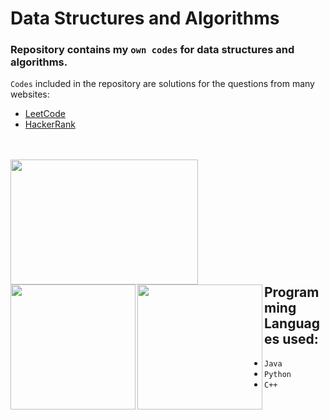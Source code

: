 # Data Structures and Algorithms

### Repository contains my `own codes` for data structures and algorithms.

`Codes` included in the repository are solutions for the questions from many websites:
- [LeetCode](https://leetcode.com/)
- [HackerRank](https://www.hackerrank.com/)
</br></br></br>

<img src="https://1000logos.net/wp-content/uploads/2020/09/Java-Logo.png" align = "left" height=200 width=300>
<img src="https://learnwithshashank.com/coding/wp-content/uploads/2020/08/2f9c11f9e55efbf1791f12c06d60729b-2.jpg" align = "left" height=200 width=200>
<img src="https://preview.redd.it/31b2ii8hchi31.jpg?auto=webp&s=309fe75e96212cf42c4120ca5adedaef52c41e01" align = "left" height=200 width=200>

</br></br></br></br></br></br></br></br></br></br>


## Programming Languages used:
- `Java`
- `Python`
- `C++`
